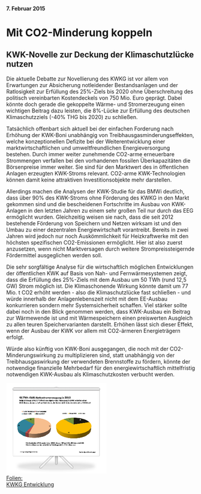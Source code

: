 #### 7. Februar 2015
# Mit CO2-Minderung koppeln
## KWK-Novelle zur Deckung der Klimaschutzlücke nutzen

Die aktuelle Debatte zur Novellierung des KWKG ist vor allem von Erwartungen zur Absicherung notleidender Bestandsanlagen und der Ratlosigkeit zur Erfüllung des 25%-Ziels bis 2020 ohne Überschreitung des politisch vereinbarten Kostendeckels von 750 Mio. Euro geprägt. Dabei könnte doch gerade die gekoppelte Wärme- und Stromerzeugung einen wichtigen Beitrag dazu leisten, die 8%-Lücke zur Erfüllung des deutschen Klimaschutzziels (-40% THG bis 2020) zu schließen.

Tatsächlich offenbart sich aktuell bei der einfachen Forderung nach Erhöhung der KWK-Boni unabhängig von Treibhausgasminderungseffekten, welche konzeptionellen Defizite bei der Weiterentwicklung einer marktwirtschaftlichen und umweltfreundlichen Energieversorgung bestehen. Durch immer weiter zunehmende CO2-arme erneuerbare Strommengen verfallen bei den vorhandenen fossilen Überkapazitäten die Börsenpreise immer weiter. Sie sind für den Marktwert des in öffentlichen Anlagen erzeugten KWK-Stroms relevant. CO2-arme KWK-Technologien können damit keine attraktiven Investitionsobjekte mehr darstellen.

Allerdings machen die Analysen der KWK-Studie für das BMWi deutlich, dass über 90% des KWK-Stroms ohne Förderung des KWKG in den Markt gekommen sind und die bescheidenen Fortschritte im Ausbau von KWK-Anlagen in den letzten Jahren zu einem sehr großen Teil nur durch das EEG ermöglicht wurden. Gleichzeitig weisen sie nach, dass die seit 2012 bestehende Förderung von Speichern und Netzen wirksam ist und den Umbau zu einer dezentralen Energiewirtschaft vorantreibt. Bereits in zwei Jahren wird jedoch nur noch Auskömmlichkeit für Heizkraftwerke mit den höchsten spezifischen CO2-Emissionen ermöglicht. Hier ist also zuerst anzusetzen, wenn nicht Marktversagen durch weitere Strompreissteigernde Fördermittel ausgeglichen werden soll.

Die sehr sorgfältige Analyse für die wirtschaftlich möglichen Entwicklungen der öffentlichen KWK auf Basis von Nah- und Fernwärmesystemen zeigt, dass die Erfüllung des 25%-Ziels mit dem Ausbau um 50 TWh (rund 12,5 GW) Strom möglich ist. Die Klimaschonende Wirkung könnte damit um 77 Mio. t CO2 erhöht werden  - also die Klimaschutzlücke fast schließen - und würde innerhalb der Anlagenlebenszeit nicht mit dem EE-Ausbau konkurrieren sondern mehr Systemsicherheit schaffen. Viel stärker sollte dabei noch in den Blick genommen werden, dass KWK-Ausbau ein Beitrag zur Wärmewende ist und mit Wärmespeichern einen preiswerten Ausgleich zu allen teuren Speichervarianten darstellt. Erhöhen lässt sich dieser Effekt, wenn der Ausbau der KWK vor allem mit CO2-ärmeren Energieträgern erfolgt.

Würde also künftig von KWK-Boni ausgegangen, die noch mit der CO2-Minderungswirkung zu multiplizieren sind, statt unabhängig von der Treibhausgaswirkung der verwendeten Brennstoffe zu fördern, könnte der notwendige finanzielle Mehrbedarf für den energiewirtschaftlich mittelfristig notwendigen KWK-Ausbau als Klimaschutzkosten verbucht werden.

[](../_ressources/pdf/make_or_buy.pdf)

<div class="anhang">
<a href="../_ressources/pdf/kwkg_folien.pdf"><img src="../_ressources/pdf/kwkg_folien.png"><br>Folien: <br>KWKG Entwicklung</a>
</div>